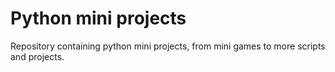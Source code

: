 # Python mini projects

Repository containing python mini projects, from mini games to more scripts and projects.